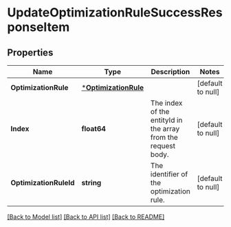 # UpdateOptimizationRuleSuccessResponseItem

## Properties
Name | Type | Description | Notes
------------ | ------------- | ------------- | -------------
**OptimizationRule** | [***OptimizationRule**](OptimizationRule.md) |  | [default to null]
**Index** | **float64** | The index of the entityId in the array from the request body. | [default to null]
**OptimizationRuleId** | **string** | The identifier of the optimization rule. | [default to null]

[[Back to Model list]](../README.md#documentation-for-models) [[Back to API list]](../README.md#documentation-for-api-endpoints) [[Back to README]](../README.md)

